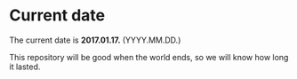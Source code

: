 # Current date

The current date is **2017.01.17.** (YYYY.MM.DD.)

This repository will be good when the world ends, so we will know how long it lasted.